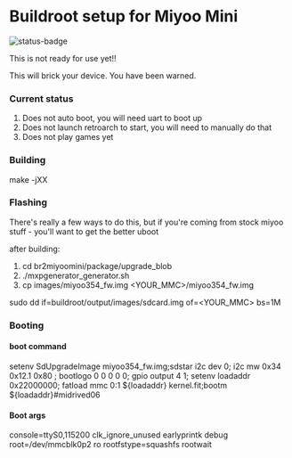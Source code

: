 # Buildroot setup for Miyoo Mini

![status-badge](https://woodpecker.thingy.jp/api/badges/fifteenhex/buildroot_miyoomini/status.svg)

This is not ready for use yet!!

This will brick your device. You have been warned.

### Current status

1) Does not auto boot, you will need uart to boot up
1) Does not launch retroarch to start, you will need to manually do that
1) Does not play games yet

### Building

make -jXX

### Flashing

There's really a few ways to do this, but if you're coming from stock miyoo stuff - you'll want to get the better uboot 

after building:
1) cd br2miyoomini/package/upgrade_blob
1) ./mxpgenerator_generator.sh
1) cp images/miyoo354_fw.img <YOUR_MMC>/miyoo354_fw.img 

sudo dd if=buildroot/output/images/sdcard.img of=<YOUR_MMC> bs=1M

### Booting

#### boot command 

setenv SdUpgradeImage miyoo354_fw.img;sdstar
i2c dev 0; i2c mw 0x34 0x12.1 0x80 ; bootlogo 0 0 0 0 0; gpio output 4 1; setenv loadaddr 0x22000000; fatload mmc 0:1 ${loadaddr} kernel.fit;bootm ${loadaddr}#midrived06

#### Boot args

console=ttyS0,115200 clk_ignore_unused earlyprintk debug root=/dev/mmcblk0p2 ro rootfstype=squashfs rootwait